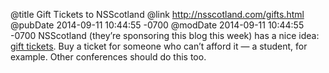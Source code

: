 @title Gift Tickets to NSScotland
@link http://nsscotland.com/gifts.html
@pubDate 2014-09-11 10:44:55 -0700
@modDate 2014-09-11 10:44:55 -0700
NSScotland (they’re sponsoring this blog this week) has a nice idea: <a href="http://nsscotland.com/gifts.html">gift tickets</a>. Buy a ticket for someone who can’t afford it — a student, for example. Other conferences should do this too.
